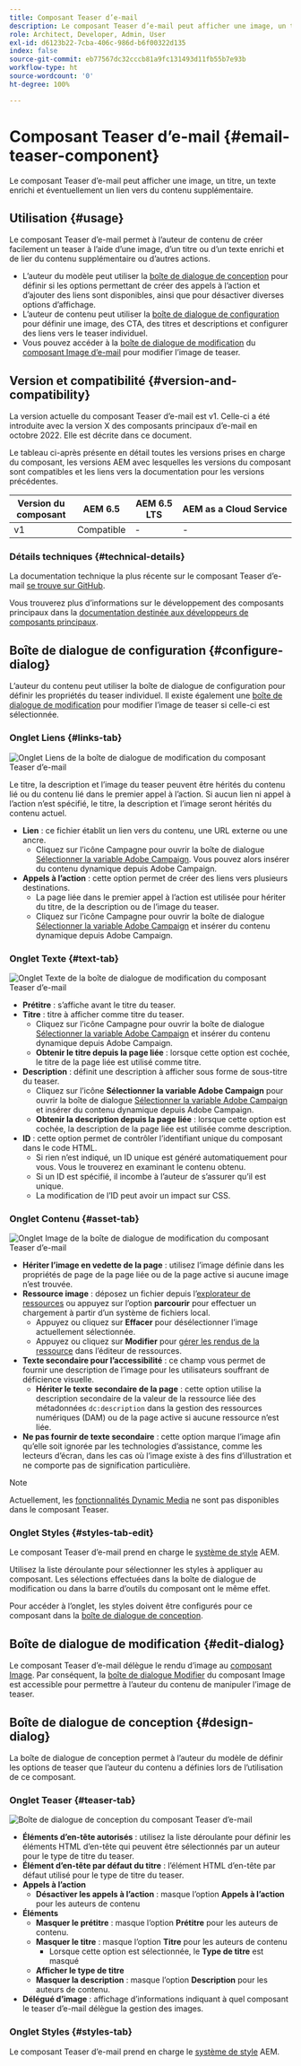 ```yaml
---
title: Composant Teaser d’e-mail
description: Le composant Teaser d’e-mail peut afficher une image, un titre, un texte enrichi et éventuellement un lien vers du contenu supplémentaire.
role: Architect, Developer, Admin, User
exl-id: d6123b22-7cba-406c-986d-b6f00322d135
index: false
source-git-commit: eb77567dc32cccb81a9fc131493d11fb55b7e93b
workflow-type: ht
source-wordcount: '0'
ht-degree: 100%

---
```



# Composant Teaser d’e-mail {#email-teaser-component}

Le composant Teaser d’e-mail peut afficher une image, un titre, un texte enrichi et éventuellement un lien vers du contenu supplémentaire.

## Utilisation {#usage}

Le composant Teaser d’e-mail permet à l’auteur de contenu de créer facilement un teaser à l’aide d’une image, d’un titre ou d’un texte enrichi et de lier du contenu supplémentaire ou d’autres actions.

* L’auteur du modèle peut utiliser la [boîte de dialogue de conception](#design-dialog) pour définir si les options permettant de créer des appels à l’action et d’ajouter des liens sont disponibles, ainsi que pour désactiver diverses options d’affichage.
* L’auteur de contenu peut utiliser la [boîte de dialogue de configuration](#configure-dialog) pour définir une image, des CTA, des titres et descriptions et configurer des liens vers le teaser individuel.
* Vous pouvez accéder à la [boîte de dialogue de modification](image.md#edit-dialog) du [composant Image d’e-mail](image.md) pour modifier l’image de teaser.

## Version et compatibilité {#version-and-compatibility}

La version actuelle du composant Teaser d’e-mail est v1. Celle-ci a été introduite avec la version X des composants principaux d’e-mail en octobre 2022. Elle est décrite dans ce document.

Le tableau ci-après présente en détail toutes les versions prises en charge du composant, les versions AEM avec lesquelles les versions du composant sont compatibles et les liens vers la documentation pour les versions précédentes.

| Version du composant | AEM 6.5 | AEM 6.5 LTS | AEM as a Cloud Service |
|---|---|---|---|
| v1 | Compatible | - | - |

### Détails techniques {#technical-details}

La documentation technique la plus récente sur le composant Teaser d’e-mail [se trouve sur GitHub](https://adobe.com/go/aem_cmp_tech_email_teaser_v1).

Vous trouverez plus d’informations sur le développement des composants principaux dans la [documentation destinée aux développeurs de composants principaux](/help/developing/overview.md).

## Boîte de dialogue de configuration {#configure-dialog}

L’auteur du contenu peut utiliser la boîte de dialogue de configuration pour définir les propriétés du teaser individuel. Il existe également une [boîte de dialogue de modification](#edit-dialog) pour modifier l’image de teaser si celle-ci est sélectionnée.

### Onglet Liens {#links-tab}

![Onglet Liens de la boîte de dialogue de modification du composant Teaser d’e-mail](/help/email/assets/email-teaser-edit-links.png)

Le titre, la description et l’image du teaser peuvent être hérités du contenu lié ou du contenu lié dans le premier appel à l’action. Si aucun lien ni appel à l’action n’est spécifié, le titre, la description et l’image seront hérités du contenu actuel.

* **Lien** : ce fichier établit un lien vers du contenu, une URL externe ou une ancre.
   * Cliquez sur l’icône Campagne pour ouvrir la boîte de dialogue [Sélectionner la variable Adobe Campaign](/help/email/campaign-variables.md). Vous pouvez alors insérer du contenu dynamique depuis Adobe Campaign.
* **Appels à l’action** : cette option permet de créer des liens vers plusieurs destinations.
   * La page liée dans le premier appel à l’action est utilisée pour hériter du titre, de la description ou de lʼimage du teaser.
   * Cliquez sur l’icône Campagne pour ouvrir la boîte de dialogue [Sélectionner la variable Adobe Campaign](/help/email/campaign-variables.md) et insérer du contenu dynamique depuis Adobe Campaign.

### Onglet Texte {#text-tab}

![Onglet Texte de la boîte de dialogue de modification du composant Teaser d’e-mail](/help/email/assets/email-teaser-edit-text.png)

* **Prétitre** : s’affiche avant le titre du teaser.
* **Titre** : titre à afficher comme titre du teaser.
   * Cliquez sur l’icône Campagne pour ouvrir la boîte de dialogue [Sélectionner la variable Adobe Campaign](/help/email/campaign-variables.md) et insérer du contenu dynamique depuis Adobe Campaign.
   * **Obtenir le titre depuis la page liée** : lorsque cette option est cochée, le titre de la page liée est utilisé comme titre.
* **Description** : définit une description à afficher sous forme de sous-titre du teaser.
   * Cliquez sur l’icône **Sélectionner la variable Adobe Campaign** pour ouvrir la boîte de dialogue [Sélectionner la variable Adobe Campaign](/help/email/campaign-variables.md) et insérer du contenu dynamique depuis Adobe Campaign.
   * **Obtenir la description depuis la page liée** : lorsque cette option est cochée, la description de la page liée est utilisée comme description.
* **ID** : cette option permet de contrôler l’identifiant unique du composant dans le code HTML.
   * Si rien n’est indiqué, un ID unique est généré automatiquement pour vous. Vous le trouverez en examinant le contenu obtenu.
   * Si un ID est spécifié, il incombe à l’auteur de s’assurer qu’il est unique.
   * La modification de l’ID peut avoir un impact sur CSS.

### Onglet Contenu {#asset-tab}

![Onglet Image de la boîte de dialogue de modification du composant Teaser d’e-mail](/help/email/assets/email-teaser-edit-image.png)

* **Hériter l’image en vedette de la page** : utilisez l’image définie dans les propriétés de page de la page liée ou de la page active si aucune image n’est trouvée.
* **Ressource image** : déposez un fichier depuis l’[explorateur de ressources](https://experienceleague.adobe.com/docs/experience-manager-cloud-service/sites/authoring/fundamentals/environment-tools.html?lang=fr) ou appuyez sur l’option **parcourir** pour effectuer un chargement à partir d’un système de fichiers local.
   * Appuyez ou cliquez sur **Effacer** pour désélectionner l’image actuellement sélectionnée.
   * Appuyez ou cliquez sur **Modifier** pour [gérer les rendus de la ressource](https://experienceleague.adobe.com/docs/experience-manager-cloud-service/assets/manage/manage-digital-assets.html?lang=fr) dans l’éditeur de ressources.
* **Texte secondaire pour l’accessibilité** : ce champ vous permet de fournir une description de l’image pour les utilisateurs souffrant de déficience visuelle.
   * **Hériter le texte secondaire de la page** : cette option utilise la description secondaire de la valeur de la ressource liée des métadonnées `dc:description` dans la gestion des ressources numériques (DAM) ou de la page active si aucune ressource n’est liée.
* **Ne pas fournir de texte secondaire** : cette option marque lʼimage afin quʼelle soit ignorée par les technologies dʼassistance, comme les lecteurs dʼécran, dans les cas où lʼimage existe à des fins dʼillustration et ne comporte pas de signification particulière.

>[!NOTE]
>
>Actuellement, les [fonctionnalités Dynamic Media](image.md#dynamic-media) ne sont pas disponibles dans le composant Teaser.

### Onglet Styles {#styles-tab-edit}

Le composant Teaser d’e-mail prend en charge le [système de style](/help/get-started/authoring.md#component-styling) AEM.

Utilisez la liste déroulante pour sélectionner les styles à appliquer au composant. Les sélections effectuées dans la boîte de dialogue de modification ou dans la barre d’outils du composant ont le même effet.

Pour accéder à l’onglet, les styles doivent être configurés pour ce composant dans la [boîte de dialogue de conception](#design-dialog).

## Boîte de dialogue de modification {#edit-dialog}

Le composant Teaser d’e-mail délègue le rendu d’image au [composant Image](image.md). Par conséquent, la [boîte de dialogue Modifier](image.md#edit-dialog) du composant Image est accessible pour permettre à l’auteur du contenu de manipuler l’image de teaser.

## Boîte de dialogue de conception {#design-dialog}

La boîte de dialogue de conception permet à l’auteur du modèle de définir les options de teaser que l’auteur du contenu a définies lors de l’utilisation de ce composant.

### Onglet Teaser {#teaser-tab}

![Boîte de dialogue de conception du composant Teaser d’e-mail](/help/email/assets/email-teaser-design.png)

* **Éléments d’en-tête autorisés** : utilisez la liste déroulante pour définir les éléments HTML d’en-tête qui peuvent être sélectionnés par un auteur pour le type de titre du teaser.
* **Élément d’en-tête par défaut du titre** : l’élément HTML d’en-tête par défaut utilisé pour le type de titre du teaser.
* **Appels à l’action**
   * **Désactiver les appels à l’action** : masque l’option **Appels à l’action** pour les auteurs de contenu
* **Éléments**
   * **Masquer le prétitre** : masque l’option **Prétitre** pour les auteurs de contenu.
   * **Masquer le titre** : masque l’option **Titre** pour les auteurs de contenu
      * Lorsque cette option est sélectionnée, le **Type de titre** est masqué
   * **Afficher le type de titre**
   * **Masquer la description** : masque l’option **Description** pour les auteurs de contenu.
* **Délégué d’image** : affichage d’informations indiquant à quel composant le teaser d’e-mail délègue la gestion des images.

### Onglet Styles {#styles-tab}

Le composant Teaser d’e-mail prend en charge le [système de style](/help/get-started/authoring.md#component-styling) AEM.
